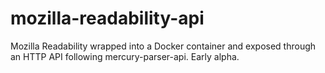 # mozilla-readability-api

Mozilla Readability wrapped into a Docker container and exposed through an HTTP API following mercury-parser-api. Early alpha.
